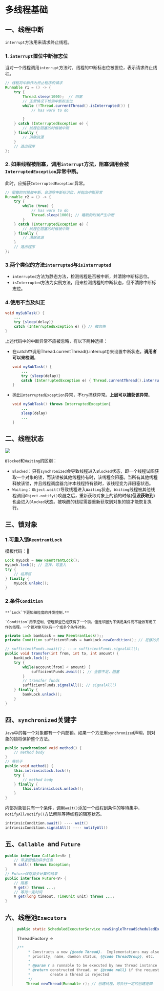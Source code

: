 # 多线程基础

## 一、线程中断

`interrupt`方法用来请求终止线程。

### 1. `interrupt`置位中断标志位

当对一个线程调用`interrupt`方法时，线程的中断标志位被置位，表示请求终止线程。

```java
// 线程将中断作为终止程序的请求
Runnable r1 = () -> {
    try {
        Thread.sleep(1000);  // 阻塞
        // 正常情况下检测中断标志位
        while (!Thread.currentThread().isInterrupted()) {
            // has work to do

        }
    } catch (InterruptedException e) {
        // 线程在阻塞的时候被中断
    } finally {
        // 清除资源
    }
    // 退出程序
};
```

### 2. 如果线程被阻塞，调用`interrupt`方法，阻塞调用会被`InterruptedException`异常中断。

此时，应捕获`InterruptedException`异常。

```java
// 阻塞的时候被中断，会清除中断标识位，并抛出中断异常
Runnable r2 = () -> {
    try {
        while (true) {
            // has work to do
            Thread.sleep(1000); // 睡眠的时候产生中断
        }
    } catch (InterruptedException e) {
        // 线程在阻塞的时候被中断
    } finally {
        // 清除资源
    }
    // 退出程序
};
```

### 3.两个类似的方法`interrupted`与`isInterrupted`

- `interrupted`方法为静态方法，检测线程是否被中断，并清除中断标志位。
- `isInterrupted`方法为实例方法，用来检测线程的中断状态，但不清除中断标志位。

### 4.使用不当及纠正

```java
void mySubTask() {
    ...
    try {sleep(delay)}
    catch (InterruptedException e) {} // 被忽略
}
```

上述代码中的中断异常不应被忽略，有以下两种选择：

- 在catch中调用Thread.currentThread().interrupt()来设置中断状态。**调用者可以来检测**。

  ```java
  void mySubTask() {
      ...
      try {sleep(delay)}
      catch (InterruptedException e) { Thread.currentThread().interrupt(); } // 被忽略
  }
  ```

- 抛出`InterruptedException`异常，不`try`捕获异常。**上层可以捕获该异常**。

  ```java
  void mySubTask() throws InterruptedException{
      ...
      sleep(delay)
      ...
  }
  ```

## 二、线程状态

![](http://pbku1z6p0.bkt.clouddn.com/MultiThread-ThreadStatus-2018-08-25.png)

`Blocked`和`Waiting`的区别：

- `Blocked`：只有`synchronized`会导致线程进入`Blocked`状态，即一个线程试图获取一个对象的锁，而该锁被其他线程持有时，该线程会阻塞。当所有其他线程释放该锁，并且线程调度器允许本线程持有锁时，该线程变为非阻塞状态。
- `Waiting`：`Object.wait()`导致线程进入`Waiting`状态，`Waiting`线程被其他线程调用`Object.notify()`唤醒之后，重新获取对象上的锁的时候(**但没获取到**)也会进入`Blocked`状态。被唤醒的线程需要重新获取到对象的锁才能恢复执行。

## 三、锁对象

### 1.可重入锁`ReentrantLock`

模板代码：

```java
Lock myLock = new ReentrantLock();
myLock.lock(); // 互斥、可重入
try {
    // 临界区
} finally {
    myLock.unlokc();
}
```

### 2.条件`Condition`

	**`Lock`下更加细粒度的并发控制.**
	
	`Condition`用来控制、管理那些已经获得了一个锁，但是却因为不满足条件而不能做有用工作的线程。一个锁对象可以有一个或多个条件对象。

```java
private Lock bankLock = new ReentrantLock();;
private Condition sufficientFunds = bankLock.newCondition(); // 足够的资金

// sufficientFunds.await()； ---> sufficientFunds.signalAll();
public void transfer(int from, int to, int amount) {
    bankLock.lock();
    try {
        while(account[from] < amount) {
            sufficientFunds.await()； // 金额不足，阻塞
        } 
        // transfer funds
        sufficientFunds.signalAll(); // signalAll()
    } finally {
        bankLock.unlock();
    }
}
```

## 四、`synchronized`关键字

`Java`中的每一个对象都有一个内部锁。如果一个方法用`synchronized`声明，则对象的锁将保护整个方法。

```java
public synchronized void method() {
    // method body
}
// 等价于
public void method() {
    this.intrinsicLock.lock();
    try {
        // method body
    } finally {
        this.intrinsicLock.unlock();
    }
}
```

内部对象锁只有一个条件，调用`wait()`添加一个线程到条件的等待集中，`notifyAll/notify()`方法解除等待线程的阻塞状态。

```java
intrinsicCondition.await() ---- wait()
intrinsicCondition.signalAll() ---- notifyAll()
```

## 五、`Callable `and `Future`

```java
public interface Callable<V> {
    // 带返回值的异步任务
    V call() throws Exception;
}
// Future保存异步计算的结果 
public interface Future<V> {
    // 阻塞
    V get() throws ...;
    // 等待一定时间
    V get(long timeout, TimeUnit unit) throws ...;
}
```

## 六、线程池`Executors`

> ```java
> public static ScheduledExecutorService newSingleThreadScheduledExecutor(ThreadFactory threadFactory) {...}
> ```
>
> **ThreadFactory** => 
>
> ```java
> /**
>      * Constructs a new {@code Thread}.  Implementations may also initialize
>      * priority, name, daemon status, {@code ThreadGroup}, etc.
>      *
>      * @param r a runnable to be executed by new thread instance
>      * @return constructed thread, or {@code null} if the request to
>      *         create a thread is rejected
>      */
>     Thread newThread(Runnable r); // 创建线程，可执行一定的创建逻辑
> ```
>
>